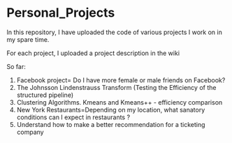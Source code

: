 # Personal_Projects

In this repository, I have uploaded the code of various projects I work on in my spare time.

For each project, I uploaded a project description in the wiki

So far:

1. Facebook project= Do I have more female or male friends on Facebook?
2. The Johnsson Lindenstrauss Transform (Testing the Efficiency of the structured pipeline)
3. Clustering Algorithms. Kmeans and Kmeans++ - efficiency comparison
4. New York Restaurants=Depending on my location, what sanatory conditions can I expect in restaurants ?
5. Understand how to make a better recommendation for a ticketing company

